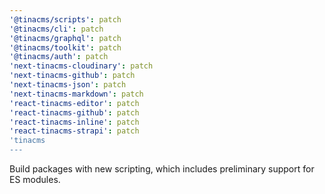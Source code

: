 ```yaml
---
'@tinacms/scripts': patch
'@tinacms/cli': patch
'@tinacms/graphql': patch
'@tinacms/toolkit': patch
'@tinacms/auth': patch
'next-tinacms-cloudinary': patch
'next-tinacms-github': patch
'next-tinacms-json': patch
'next-tinacms-markdown': patch
'react-tinacms-editor': patch
'react-tinacms-github': patch
'react-tinacms-inline': patch
'react-tinacms-strapi': patch
'tinacms
---
```


Build packages with new scripting, which includes preliminary support for ES modules. 
